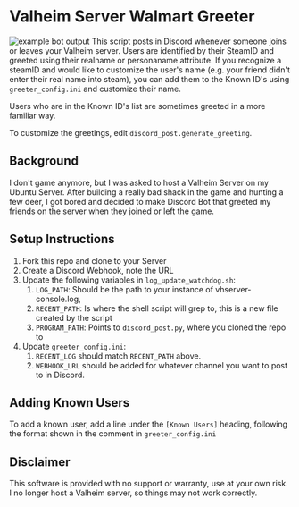 # Valheim Server Walmart Greeter
![example bot output](https://repository-images.githubusercontent.com/347801102/edb722e7-6b68-4344-b153-88c6f01939f5 "Discord Walmart Greeter")
This script posts in Discord whenever someone joins or leaves your Valheim server. Users are identified by their SteamID and greeted using their realname or personaname attribute. If you recognize a steamID and would like to customize the user's name (e.g. your friend didn't enter their real name into steam), you can add them to the Known ID's using `greeter_config.ini` and customize their name.

Users who are in the Known ID's list are sometimes greeted in a more familiar way.

To customize the greetings, edit `discord_post.generate_greeting`.

## Background
I don't game anymore, but I was asked to host a Valheim Server on my Ubuntu Server. After building a really bad shack in the game and hunting a few deer, I got bored and decided to make Discord Bot that greeted my friends on the server when they joined or left the game. 

## Setup Instructions
1. Fork this repo and clone to your Server
2. Create a Discord Webhook, note the URL
3. Update the following variables in `log_update_watchdog.sh`:
    1. `LOG_PATH`: Should be the path to your instance of vhserver-console.log,
    2. `RECENT_PATH`: Is where the shell script will grep to, this is a new file created by the script
    3. `PROGRAM_PATH`: Points to `discord_post.py`, where you cloned the repo to
4. Update `greeter_config.ini`:
    1. `RECENT_LOG` should match `RECENT_PATH` above.
    2. `WEBHOOK_URL` should be added for whatever channel you want to post to in Discord.

## Adding Known Users
To add a known user, add a line under the `[Known Users]` heading, following the format shown in the comment in `greeter_config.ini`

## Disclaimer
This software is provided with no support or warranty, use at your own risk. I no longer host a Valheim server, so things may not work correctly.
